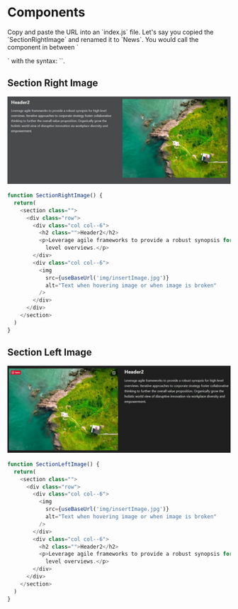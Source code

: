 <h1>Components</h1>
<p>Copy and paste the URL into an `index.js` file. Let's say you copied the
`SectionRightImage` and renamed it to `News`. You would call the component in 
between `<main>` with the syntax: `<News />`.


<h2>Section Right Image </h2>
<img src="./COMPONENT_IMG/SectionRightImage.jpg">

```javascript
function SectionRightImage() {
  return(
    <section class="">
      <div class="row">
        <div class="col col--6">
          <h2 class="">Header2</h2>
          <p>Leverage agile frameworks to provide a robust synopsis for high 
            level overviews.</p>
        </div>
        <div class="col col--6">
          <img
            src={useBaseUrl('img/insertImage.jpg')}
            alt="Text when hovering image or when image is broken"
          />
        </div>
      </div>
    </section>
  )
}
```

<h2>Section Left Image </h2>
<img src="./COMPONENT_IMG/SectionLeftImage.jpg">

```javascript
function SectionLeftImage() {
  return(
    <section class="">
      <div class="row">
        <div class="col col--6">
          <img
            src={useBaseUrl('img/insertImage.jpg')}
            alt="Text when hovering image or when image is broken"
          />
        </div>
        <div class="col col--6">
          <h2 class="">Header2</h2>
          <p>Leverage agile frameworks to provide a robust synopsis for high 
            level overviews.</p>
        </div>
      </div>
    </section>
  )
}
```